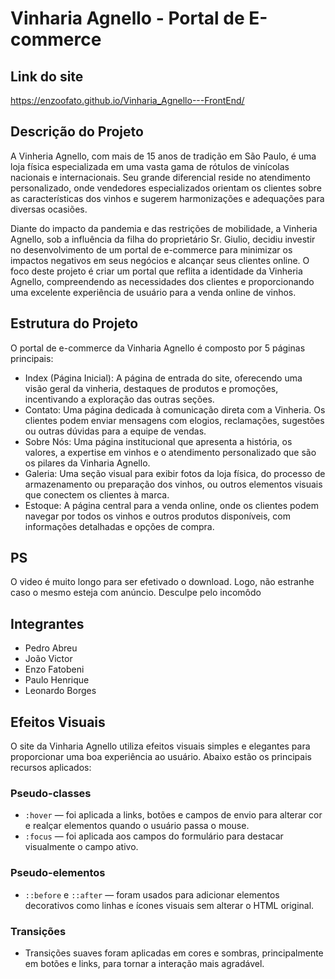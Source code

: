 # Vinharia Agnello - Portal de E-commerce

## Link do site

https://enzoofato.github.io/Vinharia_Agnello---FrontEnd/

## Descrição do Projeto

A Vinheria Agnello, com mais de 15 anos de tradição em São Paulo, é uma loja física especializada em uma vasta gama de rótulos de vinícolas nacionais e internacionais. Seu grande diferencial reside no atendimento personalizado, onde vendedores especializados orientam os clientes sobre as características dos vinhos e sugerem harmonizações e adequações para diversas ocasiões.

Diante do impacto da pandemia e das restrições de mobilidade, a Vinheria Agnello, sob a influência da filha do proprietário Sr. Giulio, decidiu investir no desenvolvimento de um portal de e-commerce para minimizar os impactos negativos em seus negócios e alcançar seus clientes online. O foco deste projeto é criar um portal que reflita a identidade da Vinheria Agnello, compreendendo as necessidades dos clientes e proporcionando uma excelente experiência de usuário para a venda online de vinhos.

## Estrutura do Projeto

O portal de e-commerce da Vinharia Agnello é composto por 5 páginas principais:

* Index (Página Inicial): A página de entrada do site, oferecendo uma visão geral da vinheria, destaques de produtos e promoções, incentivando a exploração das outras seções.
* Contato: Uma página dedicada à comunicação direta com a Vinheria. Os clientes podem enviar mensagens com elogios, reclamações, sugestões ou outras dúvidas para a equipe de vendas.
* Sobre Nós: Uma página institucional que apresenta a história, os valores, a expertise em vinhos e o atendimento personalizado que são os pilares da Vinharia Agnello.
* Galeria: Uma seção visual para exibir fotos da loja física, do processo de armazenamento ou preparação dos vinhos, ou outros elementos visuais que conectem os clientes à marca.
* Estoque: A página central para a venda online, onde os clientes podem navegar por todos os vinhos e outros produtos disponíveis, com informações detalhadas e opções de compra.

## PS

O video é muito longo para ser efetivado o download.
Logo, não estranhe caso o mesmo esteja com anúncio.
Desculpe pelo incomôdo 

## Integrantes

* Pedro Abreu
* João Victor
* Enzo Fatobeni
* Paulo Henrique
* Leonardo Borges

## Efeitos Visuais

O site da Vinharia Agnello utiliza efeitos visuais simples e elegantes para proporcionar uma boa experiência ao usuário. Abaixo estão os principais recursos aplicados:

### Pseudo-classes
- `:hover` — foi aplicada a links, botões e campos de envio para alterar cor e realçar elementos quando o usuário passa o mouse.
- `:focus` — foi aplicada aos campos do formulário para destacar visualmente o campo ativo.

### Pseudo-elementos
- `::before` e `::after` — foram usados para adicionar elementos decorativos como linhas e ícones visuais sem alterar o HTML original.

### Transições
- Transições suaves foram aplicadas em cores e sombras, principalmente em botões e links, para tornar a interação mais agradável.
